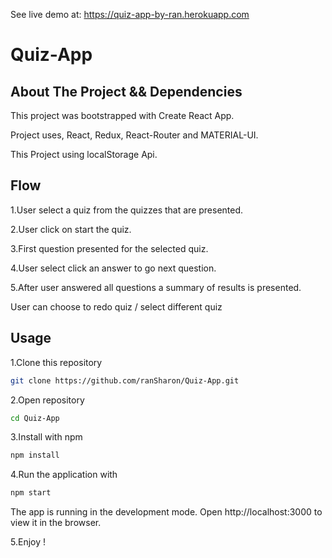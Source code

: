 See live demo at: https://quiz-app-by-ran.herokuapp.com

# Quiz-App

## About The Project && Dependencies

This project was bootstrapped with Create React App.

Project uses, React, Redux, React-Router and MATERIAL-UI.

This Project using localStorage Api.

## Flow

1.User select a quiz from the quizzes that are presented.

2.User click on start the quiz.

3.First question presented for the selected quiz.

4.User select click an answer to go next question.

5.After user answered all questions a summary of results is presented.

User can choose to redo quiz / select different quiz

## Usage
1.Clone this repository
```bash
git clone https://github.com/ranSharon/Quiz-App.git
```

2.Open repository
```bash
cd Quiz-App
```

3.Install with npm 
```bash
npm install
```

4.Run the application with
```bash
npm start
```

The app is running in the development mode.
Open http://localhost:3000 to view it in the browser.

5.Enjoy !